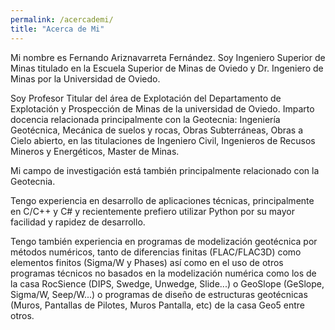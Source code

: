 ```yaml
---
permalink: /acercademi/
title: "Acerca de Mi"
---
```


Mi nombre es Fernando Ariznavarreta Fernández.
Soy Ingeniero Superior de Minas titulado en la Escuela Superior de Minas de Oviedo y Dr. Ingeniero de Minas por la Universidad de Oviedo.

Soy Profesor Titular del área de Explotación del Departamento de Explotación y Prospección de Minas de la universidad de Oviedo.
Imparto docencia relacionada principalmente con la Geotecnia: Ingeniería Geotécnica, Mecánica de suelos y rocas, Obras Subterráneas, Obras a Cielo abierto,
en las titulaciones de Ingeniero Civil, Ingenieros de Recusos Mineros y Energéticos, Master de Minas.

Mi campo de investigación está también principalmente relacionado con la Geotecnia.

Tengo experiencia en desarrollo de aplicaciones técnicas, principalmente en C/C++ y C#  y recientemente prefiero utilizar Python por su mayor facilidad y rapidez de 
desarrollo.

Tengo también experiencia en programas de modelización geotécnica por métodos numéricos, tanto de diferencias finitas (FLAC/FLAC3D) como elementos finitos (Sigma/W y Phases) así 
como en el uso de otros programas técnicos no basados en la modelización numérica como los de la casa RocSience (DIPS, Swedge, Unwedge, Slide...) o GeoSlope (GeSlope, Sigma/W, Seep/W...)
o programas de diseño de estructuras geotécnicas (Muros, Pantallas de Pilotes, Muros Pantalla, etc) de la casa Geo5 entre otros.
